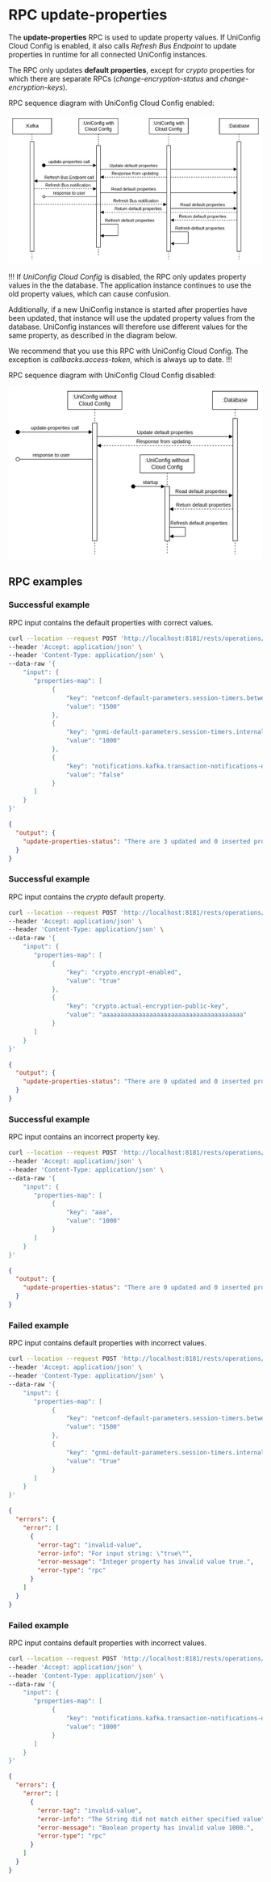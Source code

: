 # RPC update-properties

The **update-properties** RPC is used to update property values. If UniConfig Cloud Config is enabled, it also calls *Refresh Bus Endpoint* to update properties in runtime for all connected UniConfig instances.

The RPC only updates **default properties**, except for *crypto* properties for which there are separate RPCs  (*change-encryption-status* and *change-encryption-keys*).

RPC sequence diagram with UniConfig Cloud Config enabled:

![update-with-ucc](update-with-ucc.jpg)

!!!
If *UniConfig Cloud Config* is disabled, the RPC only updates property values in the the database. The application instance continues to use the old property values, which can cause confusion.

Additionally, if a new UniConfig instance is started after properties have been updated, that instance will use the updated property values from the database. UniConfig instances will therefore use different values for the same property, as described in the diagram below.

We recommend that you use this RPC with UniConfig Cloud Config. The exception is *callbacks.access-token*, which is always up to date.
!!!

RPC sequence diagram with UniConfig Cloud Config disabled:

![update-without-ucc](update-without-ucc.jpg)

## RPC examples

### Successful example

RPC input contains the default properties with correct values.

```bash RPC Request
curl --location --request POST 'http://localhost:8181/rests/operations/uniconfig-manager:update-properties' \
--header 'Accept: application/json' \
--header 'Content-Type: application/json' \
--data-raw '{
    "input": {
       "properties-map": [
            {
                "key": "netconf-default-parameters.session-timers.between-attempts-timeout",
                "value": "1500"
            },
            {
                "key": "gnmi-default-parameters.session-timers.internal-transaction-timeout",
                "value": "1000"
            },
            {
                "key": "notifications.kafka.transaction-notifications-enabled",
                "value": "false"
            }
       ]
    }
}'
```

```json RPC Response, Status: 200
{
  "output": {
    "update-properties-status": "There are 3 updated and 0 inserted properties successfully. Ignored keys: []"
  }
}
```

### Successful example

RPC input contains the *crypto* default property.

```bash RPC Request
curl --location --request POST 'http://localhost:8181/rests/operations/uniconfig-manager:update-properties' \
--header 'Accept: application/json' \
--header 'Content-Type: application/json' \
--data-raw '{
    "input": {
       "properties-map": [
            {
                "key": "crypto.encrypt-enabled",
                "value": "true"
            },
            {
                "key": "crypto.actual-encryption-public-key",
                "value": "aaaaaaaaaaaaaaaaaaaaaaaaaaaaaaaaaaaaaaa"
            }
       ]
    }
}'
```

```json RPC Response, Status: 200
{
  "output": {
    "update-properties-status": "There are 0 updated and 0 inserted properties successfully. Ignored keys: [crypto.encrypt-enabled, crypto.actual-encryption-public-key]"
  }
}
```

### Successful example

RPC input contains an incorrect property key.

```bash RPC Request
curl --location --request POST 'http://localhost:8181/rests/operations/uniconfig-manager:update-properties' \
--header 'Accept: application/json' \
--header 'Content-Type: application/json' \
--data-raw '{
    "input": {
       "properties-map": [
            {
                "key": "aaa",
                "value": "1000"
            }
       ]
    }
}'
```

```json RPC Response, Status: 200
{
  "output": {
    "update-properties-status": "There are 0 updated and 0 inserted properties successfully. Ignored keys: [aaa]"
  }
}
```

### Failed example

RPC input contains default properties with incorrect values.

```bash RPC Request
curl --location --request POST 'http://localhost:8181/rests/operations/uniconfig-manager:update-properties' \
--header 'Accept: application/json' \
--header 'Content-Type: application/json' \
--data-raw '{
    "input": {
       "properties-map": [
            {
                "key": "netconf-default-parameters.session-timers.between-attempts-timeout",
                "value": "1500"
            },
            {
                "key": "gnmi-default-parameters.session-timers.internal-transaction-timeout",
                "value": "true"
            }
       ]
    }
}'
```

```json RPC Response, Status: 400
{
  "errors": {
    "error": [
      {
        "error-tag": "invalid-value",
        "error-info": "For input string: \"true\"",
        "error-message": "Integer property has invalid value true.",
        "error-type": "rpc"
      }
    ]
  }
}
```

### Failed example

RPC input contains default properties with incorrect values.

```bash RPC Request
curl --location --request POST 'http://localhost:8181/rests/operations/uniconfig-manager:update-properties' \
--header 'Accept: application/json' \
--header 'Content-Type: application/json' \
--data-raw '{
    "input": {
       "properties-map": [
            {
                "key": "notifications.kafka.transaction-notifications-enabled",
                "value": "1000"
            }
       ]
    }
}'
```

```json RPC Response, Status: 400
{
  "errors": {
    "error": [
      {
        "error-tag": "invalid-value",
        "error-info": "The String did not match either specified value",
        "error-message": "Boolean property has invalid value 1000.",
        "error-type": "rpc"
      }
    ]
  }
}
```
